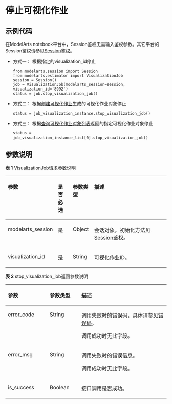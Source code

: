 # 停止可视化作业<a name="modelarts_04_0186"></a>

## 示例代码<a name="zh-cn_topic_0170904411_section35881040102516"></a>

在ModelArts notebook平台中，Session鉴权无需输入鉴权参数。其它平台的Session鉴权请参见[Session鉴权](Session鉴权概述.md)。

-   方式一： 根据指定的visualization\_id停止

    ```
    from modelarts.session import Session
    from modelarts.estimator import VisualizationJob
    session = Session()
    job = VisualizationJob(modelarts_session=session, visualization_id='8992')
    status = job.stop_visualization_job()
    ```


-   方式二： 根据[创建可视化作业](创建可视化作业.md)生成的可视化作业对象停止

    ```
    status = job_visualization_instance.stop_visualization_job()
    ```


-   方式三： 根据[查询可视化作业对象列表](查询可视化作业对象列表.md)返回的指定可视化作业对象停止

    ```
    status = job_visualization_instance_list[0].stop_visualization_job()
    ```


## 参数说明<a name="zh-cn_topic_0170904411_section85751315416"></a>

**表 1**  VisualizationJob请求参数说明

<a name="zh-cn_topic_0170904411_table155461191218"></a>
<table><thead align="left"><tr id="zh-cn_topic_0170904411_row254817912212"><th class="cellrowborder" valign="top" width="22.75%" id="mcps1.2.5.1.1"><p id="zh-cn_topic_0170904411_p12549899214"><a name="zh-cn_topic_0170904411_p12549899214"></a><a name="zh-cn_topic_0170904411_p12549899214"></a>参数</p>
</th>
<th class="cellrowborder" valign="top" width="9.879999999999999%" id="mcps1.2.5.1.2"><p id="zh-cn_topic_0170904411_p3552101193813"><a name="zh-cn_topic_0170904411_p3552101193813"></a><a name="zh-cn_topic_0170904411_p3552101193813"></a>是否必选</p>
</th>
<th class="cellrowborder" valign="top" width="13.320000000000002%" id="mcps1.2.5.1.3"><p id="zh-cn_topic_0170904411_p1755169172118"><a name="zh-cn_topic_0170904411_p1755169172118"></a><a name="zh-cn_topic_0170904411_p1755169172118"></a>参数类型</p>
</th>
<th class="cellrowborder" valign="top" width="54.05%" id="mcps1.2.5.1.4"><p id="zh-cn_topic_0170904411_p55521998211"><a name="zh-cn_topic_0170904411_p55521998211"></a><a name="zh-cn_topic_0170904411_p55521998211"></a>描述</p>
</th>
</tr>
</thead>
<tbody><tr id="zh-cn_topic_0170904411_row8893215413"><td class="cellrowborder" valign="top" width="22.75%" headers="mcps1.2.5.1.1 "><p id="zh-cn_topic_0170904411_p6891421842"><a name="zh-cn_topic_0170904411_p6891421842"></a><a name="zh-cn_topic_0170904411_p6891421842"></a>modelarts_session</p>
</td>
<td class="cellrowborder" valign="top" width="9.879999999999999%" headers="mcps1.2.5.1.2 "><p id="zh-cn_topic_0170904411_p68972047"><a name="zh-cn_topic_0170904411_p68972047"></a><a name="zh-cn_topic_0170904411_p68972047"></a>是</p>
</td>
<td class="cellrowborder" valign="top" width="13.320000000000002%" headers="mcps1.2.5.1.3 "><p id="zh-cn_topic_0170904411_p158912219419"><a name="zh-cn_topic_0170904411_p158912219419"></a><a name="zh-cn_topic_0170904411_p158912219419"></a>Object</p>
</td>
<td class="cellrowborder" valign="top" width="54.05%" headers="mcps1.2.5.1.4 "><p id="zh-cn_topic_0170904411_p1689152543"><a name="zh-cn_topic_0170904411_p1689152543"></a><a name="zh-cn_topic_0170904411_p1689152543"></a>会话对象，初始化方法见<a href="Session鉴权概述.md">Session鉴权</a>。</p>
</td>
</tr>
<tr id="zh-cn_topic_0170904411_row197933582219"><td class="cellrowborder" valign="top" width="22.75%" headers="mcps1.2.5.1.1 "><p id="zh-cn_topic_0170904411_p9118145011917"><a name="zh-cn_topic_0170904411_p9118145011917"></a><a name="zh-cn_topic_0170904411_p9118145011917"></a>visualization_id</p>
</td>
<td class="cellrowborder" valign="top" width="9.879999999999999%" headers="mcps1.2.5.1.2 "><p id="zh-cn_topic_0170904411_p196751771039"><a name="zh-cn_topic_0170904411_p196751771039"></a><a name="zh-cn_topic_0170904411_p196751771039"></a>是</p>
</td>
<td class="cellrowborder" valign="top" width="13.320000000000002%" headers="mcps1.2.5.1.3 "><p id="zh-cn_topic_0170904411_p8675972311"><a name="zh-cn_topic_0170904411_p8675972311"></a><a name="zh-cn_topic_0170904411_p8675972311"></a>String</p>
</td>
<td class="cellrowborder" valign="top" width="54.05%" headers="mcps1.2.5.1.4 "><p id="zh-cn_topic_0170904411_p212635661310"><a name="zh-cn_topic_0170904411_p212635661310"></a><a name="zh-cn_topic_0170904411_p212635661310"></a>可视化作业ID。</p>
</td>
</tr>
</tbody>
</table>

**表 2**  stop\_visualization\_job返回参数说明

<a name="zh-cn_topic_0170904411_table55928961173927"></a>
<table><thead align="left"><tr id="zh-cn_topic_0170904411_row40618446173927"><th class="cellrowborder" valign="top" width="25.92740725927407%" id="mcps1.2.4.1.1"><p id="zh-cn_topic_0170904411_p1631242217407"><a name="zh-cn_topic_0170904411_p1631242217407"></a><a name="zh-cn_topic_0170904411_p1631242217407"></a>参数</p>
</th>
<th class="cellrowborder" valign="top" width="19.608039196080394%" id="mcps1.2.4.1.2"><p id="zh-cn_topic_0170904411_p5427574117407"><a name="zh-cn_topic_0170904411_p5427574117407"></a><a name="zh-cn_topic_0170904411_p5427574117407"></a>参数类型</p>
</th>
<th class="cellrowborder" valign="top" width="54.46455354464553%" id="mcps1.2.4.1.3"><p id="zh-cn_topic_0170904411_p3425893817407"><a name="zh-cn_topic_0170904411_p3425893817407"></a><a name="zh-cn_topic_0170904411_p3425893817407"></a>描述</p>
</th>
</tr>
</thead>
<tbody><tr id="zh-cn_topic_0170904411_row11062410173927"><td class="cellrowborder" valign="top" width="25.92740725927407%" headers="mcps1.2.4.1.1 "><p id="zh-cn_topic_0170904411_p688954611624"><a name="zh-cn_topic_0170904411_p688954611624"></a><a name="zh-cn_topic_0170904411_p688954611624"></a>error_code</p>
</td>
<td class="cellrowborder" valign="top" width="19.608039196080394%" headers="mcps1.2.4.1.2 "><p id="zh-cn_topic_0170904411_p3804851211624"><a name="zh-cn_topic_0170904411_p3804851211624"></a><a name="zh-cn_topic_0170904411_p3804851211624"></a>String</p>
</td>
<td class="cellrowborder" valign="top" width="54.46455354464553%" headers="mcps1.2.4.1.3 "><p id="zh-cn_topic_0170904411_p19895181231810"><a name="zh-cn_topic_0170904411_p19895181231810"></a><a name="zh-cn_topic_0170904411_p19895181231810"></a>调用失败时的错误码，具体请参见<a href="https://support.huaweicloud.com/api-modelarts/modelarts_03_0095.html" target="_blank" rel="noopener noreferrer">错误码</a>。</p>
<p id="zh-cn_topic_0170904411_p6203060911624"><a name="zh-cn_topic_0170904411_p6203060911624"></a><a name="zh-cn_topic_0170904411_p6203060911624"></a>调用成功时无此字段。</p>
</td>
</tr>
<tr id="zh-cn_topic_0170904411_row52351653173927"><td class="cellrowborder" valign="top" width="25.92740725927407%" headers="mcps1.2.4.1.1 "><p id="zh-cn_topic_0170904411_p4368550411624"><a name="zh-cn_topic_0170904411_p4368550411624"></a><a name="zh-cn_topic_0170904411_p4368550411624"></a>error_msg</p>
</td>
<td class="cellrowborder" valign="top" width="19.608039196080394%" headers="mcps1.2.4.1.2 "><p id="zh-cn_topic_0170904411_p6574380911624"><a name="zh-cn_topic_0170904411_p6574380911624"></a><a name="zh-cn_topic_0170904411_p6574380911624"></a>String</p>
</td>
<td class="cellrowborder" valign="top" width="54.46455354464553%" headers="mcps1.2.4.1.3 "><p id="zh-cn_topic_0170904411_p1143593112814"><a name="zh-cn_topic_0170904411_p1143593112814"></a><a name="zh-cn_topic_0170904411_p1143593112814"></a>调用失败时的错误信息。</p>
<p id="zh-cn_topic_0170904411_p2364831411624"><a name="zh-cn_topic_0170904411_p2364831411624"></a><a name="zh-cn_topic_0170904411_p2364831411624"></a>调用成功时无此字段。</p>
</td>
</tr>
<tr id="zh-cn_topic_0170904411_row15215104313513"><td class="cellrowborder" valign="top" width="25.92740725927407%" headers="mcps1.2.4.1.1 "><p id="zh-cn_topic_0170904411_p123221015210"><a name="zh-cn_topic_0170904411_p123221015210"></a><a name="zh-cn_topic_0170904411_p123221015210"></a>is_success</p>
</td>
<td class="cellrowborder" valign="top" width="19.608039196080394%" headers="mcps1.2.4.1.2 "><p id="zh-cn_topic_0170904411_p923219101219"><a name="zh-cn_topic_0170904411_p923219101219"></a><a name="zh-cn_topic_0170904411_p923219101219"></a>Boolean</p>
</td>
<td class="cellrowborder" valign="top" width="54.46455354464553%" headers="mcps1.2.4.1.3 "><p id="zh-cn_topic_0170904411_p14433359122514"><a name="zh-cn_topic_0170904411_p14433359122514"></a><a name="zh-cn_topic_0170904411_p14433359122514"></a>接口调用是否成功。</p>
</td>
</tr>
</tbody>
</table>

